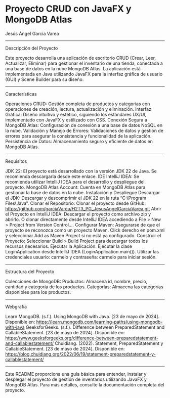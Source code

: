 # Proyecto CRUD con JavaFX y MongoDB Atlas
Jesús Ángel García Varea

---------------------------------------------------------------------------------------------------
Descripción del Proyecto

Este proyecto desarrolla una aplicación de escritorio CRUD (Crear, Leer, Actualizar, Eliminar) para gestionar el inventario de una tienda, conectada a una base de datos en la nube MongoDB Atlas. La aplicación está implementada en Java utilizando JavaFX para la interfaz gráfica de usuario (GUI) y Scene Builder para su diseño.

---------------------------------------------------------------------------------------------------
Características

Operaciones CRUD: Gestión completa de productos y categorías con operaciones de creación, lectura, actualización y eliminación.
Interfaz Gráfica: Diseño intuitivo y estético, siguiendo los estándares UX/UI, implementado con JavaFX y estilizado con CSS.
Conexión Segura a MongoDB Atlas: Configuración de conexión a una base de datos NoSQL en la nube.
Validación y Manejo de Errores: Validaciones de datos y gestión de errores para asegurar la consistencia y funcionalidad de la aplicación.
Persistencia de Datos: Almacenamiento seguro y eficiente de datos en MongoDB Atlas.

---------------------------------------------------------------------------------------------------
Requisitos

JDK 22: El proyecto está desarrollado con la versión JDK 22 de Java. Se recomienda descargarla desde este enlace.
IDE IntelliJ IDEA: Se recomienda utilizar IntelliJ IDEA para el desarrollo y despliegue del proyecto.
MongoDB Atlas Account: Cuenta en MongoDB Atlas para gestionar la base de datos en la nube.
Instalación y Despliegue
Descargar el JDK: Descargar y descomprimir el JDK 22 en la ruta “C:\Program Files\Java”.
Clonar el Repositorio: Clonar el proyecto desde GitHub:
https://github.com/garciaVarea/H2T3_PG_JesusAngelGarciaVarea.git
Abrir el Proyecto en IntelliJ IDEA:
Descargar el proyecto como archivo zip y abrirlo.
O clonar directamente desde IntelliJ IDEA accediendo a File > New > Project from Version Control....
Configurar Maven: Asegurarse de que el proyecto se reconozca como un proyecto Maven.
Click derecho en pom.xml y seleccionar Add as Maven Project si no está ya configurado.
Construir el Proyecto:
Seleccionar Build > Build Project para descargar todos los recursos necesarios.
Ejecutar la Aplicación:
Ejecutar la clase LoginApplication desde IntelliJ IDEA (LoginApplication.main()).
Utilizar las credenciales usuario: carmelo y contraseña: carmelo para iniciar sesión.

---------------------------------------------------------------------------------------------------

Estructura del Proyecto

Colecciones de MongoDB:
Productos: Almacena id, nombre, precio, cantidad y categoría de los productos.
Categorías: Almacena las categorías disponibles para los productos.

---------------------------------------------------------------------------------------------------

Webgrafía

Learn MongoDB. (s.f.). Using MongoDB with Java. [23 de mayo de 2024]. Disponible en: https://learn.mongodb.com/learning-paths/using-mongodb-with-java
GeeksforGeeks. (s.f.). Difference between PreparedStatement and CallableStatement. [23 de mayo de 2024]. Disponible en: https://www.geeksforgeeks.org/difference-between-preparedstatement-and-callablestatement/
Chuidiang. (2022). Statement, PreparedStatement y CallableStatement. [23 de mayo de 2024]. Disponible en: https://blog.chuidiang.org/2022/06/19/statement-preparedstatement-y-callablestatement/

---------------------------------------------------------------------------------------------------

Este README proporciona una guía básica para entender, instalar y desplegar el proyecto de gestión de inventarios utilizando JavaFX y MongoDB Atlas. Para más detalles, consulte la documentación completa del proyecto.